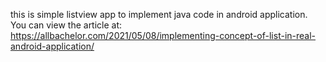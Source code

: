 this is simple listview app to implement java code in android application.
You can view the article at:
https://allbachelor.com/2021/05/08/implementing-concept-of-list-in-real-android-application/
